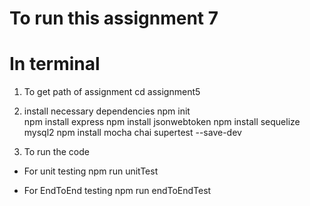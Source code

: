 # To run this assignment 7
# In terminal

1. To get path of assignment 
cd assignment5

2. install necessary dependencies 
npm init     
npm install express
npm install jsonwebtoken
npm install sequelize mysql2
npm install mocha chai supertest --save-dev

3. To run the code 
- For unit testing 
npm run unitTest

- For EndToEnd testing
npm run endToEndTest